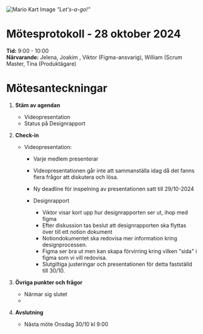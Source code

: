 ![Mario Kart Image](https://static0.gamerantimages.com/wordpress/wp-content/uploads/2022/12/mario-kart-64-fan-project-lets-gamers-play-racing-game-with-hd-graphics.jpg?q=50&fit=crop&w=1100&h=618&dpr=1.5)
_"Let's-a-go!"_

# Mötesprotokoll - 28 oktober 2024

**Tid:** 9:00 - 10:00  
**Närvarande:** Jelena, Joakim , Viktor (Figma-ansvarig), William (Scrum Master, Tina (Produktägare)

# Mötesanteckningar

1. **Stäm av agendan**

   - Videopresentation
   - Status på Designrapport

2. **Check-in**

   
   - Videopresentation:
       - Varje medlem presenterar
        - Videopresentationen går inte att sammanställa idag då det fanns flera frågor att diskutera och lösa.
        - Ny deadline för inspelning av presentationen satt till 29/10-2024

     - Designrapport
       - Viktor visar kort upp hur designrapporten ser ut, ihop med figma
       - Efter diskussion tas beslut att designrapporten ska flyttas över till ett notion dokument
       - Notiondokumentet ska redovisa mer information kring designprocessen.
       - Figma ser bra ut men kan skapa förvirring kring vilken "sida" i figma som vi vill redovisa.
       - Slutgiltiga justeringar och presentationen för detta fastställd till 30/10.
  

3. **Övriga punkter och frågor**

   - Närmar sig slutet
   - 

4. **Avslutning**
   - Nästa möte Onsdag 30/10 kl 9:00
